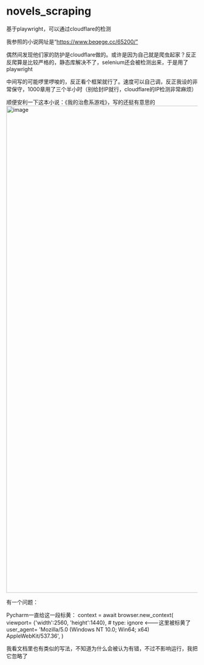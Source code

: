 # novels_scraping
基于playwright，可以通过cloudflare的检测

我参照的小说网址是“https://www.beqege.cc/65200/”

偶然间发现他们家的防护是cloudflare做的。或许是因为自己就是爬虫起家？反正反爬算是比较严格的，静态库解决不了，selenium还会被检测出来，于是用了playwright

中间写的可能啰里啰唆的，反正看个框架就行了。速度可以自己调，反正我设的非常保守，1000章用了三个半小时（别给封IP就行，cloudflare的IP检测非常麻烦）

顺便安利一下这本小说：《我的治愈系游戏》，写的还挺有意思的
<img width="2272" height="1282" alt="image" src="https://github.com/user-attachments/assets/65c943fa-e395-421e-ab68-7cff2292dc2d" />


有一个问题：

Pycharm一直给这一段标黄：
context = await browser.new_context(
        viewport= {'width':2560, 'height':1440},  # type: ignore <---这里被标黄了
        user_agent= 'Mozilla/5.0 (Windows NT 10.0; Win64; x64) AppleWebKit/537.36',
    )
    
我看文档里也有类似的写法，不知道为什么会被认为有错，不过不影响运行，我把它忽略了
